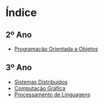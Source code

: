 # Índice
## 2º Ano
* [Programação Orientada a Objetos](POO)
## 3º Ano
* [Sistemas Distribuídos](SD)
* [Computação Gráfica](CG)
* [Processamento de Linguagens](PL)